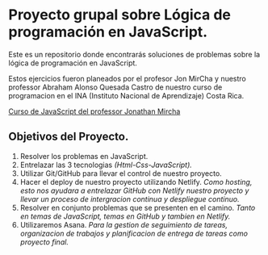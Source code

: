 # Proyecto grupal sobre Lógica de programación en JavaScript.Este es un repositorio donde encontrarás soluciones de problemas sobre la lógica de programación en JavaScript.Estos ejercicios fueron planeados por el profesor Jon MirCha y nuestro professor Abraham Alonso Quesada Castro de nuestro curso de programacion en el INA (Instituto Nacional de Aprendizaje) Costa Rica.[Curso de JavaScript del professor Jonathan Mircha](https://www.youtube.com/watch?v=2SetvwBV-SU&list=PLvq-jIkSeTUZ6QgYYO3MwG9EMqC-KoLXA)## Objetivos del Proyecto.1. Resolver los problemas en JavaScript.2. Entrelazar las 3 tecnologias *(Html-Css-JavaScript).*3. Utilizar Git/GitHub para llevar el control de nuestro proyecto. 4. Hacer el deploy de nuestro proyecto utilizando Netlify. *Como hosting, esto nos ayudara a entrelazar GitHub con Netlify nuestro proyecto y llevar un proceso de intergracion continua y despliegue continuo.*5. Resolver en conjunto problemas que se presenten en el camino. *Tanto en temas de JavaScript, temas en GitHub y tambien en Netlify.*6. Utilizaremos Asana. *Para la gestion de seguimiento de tareas, organizacion de trabajos y planificacion de entrega de tareas como proyecto final.*